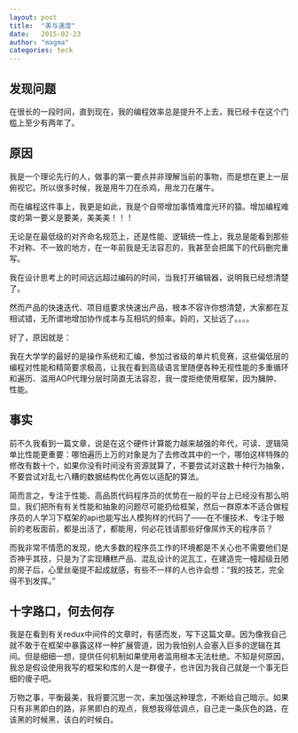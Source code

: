 ```yaml
---
layout: post
title:  "美与速度"
date:   2015-02-23 
author: "magma"
categories: teck
---
```


## 发现问题
在很长的一段时间，直到现在，我的编程效率总是提升不上去，我已经卡在这个门槛上至少有两年了。

## 原因
我是一个理论先行的人，做事的第一要点并非理解当前的事物，而是想在更上一层俯视它。所以很多时候，我是用牛刀在杀鸡，用龙刀在屠牛。

而在编程这件事上，我更是如此，我是个自带增加事情难度光环的猿。增加编程难度的第一要义是要美，美美美！！！

无论是在最低级的对齐命名规范上，还是性能、逻辑统一性上，我总是能看到那些不对称、不一致的地方，在一年前我是无法容忍的，我甚至会把属下的代码删完重写。

我在设计思考上的时间远远超过编码的时间，当我打开编辑器，说明我已经想清楚了。

然而产品的快速迭代、项目组要求快速出产品，根本不容许你想清楚，大家都在互相试错，无所谓地增加协作成本与互相坑的频率。妈的，又扯远了。。。。

好了，原因就是：

我在大学学的最好的是操作系统和汇编，参加过省级的单片机竞赛，这些偏低层的编程对性能和精简要求极高，让我在看到高级语言里随便各种无视性能的多重循环和遍历、滥用AOP代理分层时简直无法容忍，我一度拒绝使用框架，因为臃肿、性能。

## 事实
前不久我看到一篇文章，说是在这个硬件计算能力越来越强的年代，可读、逻辑简单比性能更重要：哪怕遍历上万的对象是为了去修改其中的一个，哪怕这样特殊的修改有数十个，如果你没有时间没有资源就算了，不要尝试对这数十种行为抽象，不要尝试对乱七八糟的数据结构优化再佐以适配的算法。

简而言之，专注于性能、高品质代码程序员的优势在一般的平台上已经没有那么明显，我们把所有有关性能和抽象的问题尽可能扔给框架，然后一群原本不适合做程序员的人学习下框架的api也能写出人模狗样的代码了——在不懂技术、专注于眼前的老板面前，都是出活了，都能用，何必花钱请那些好像屌炸天的程序员？

而我非常不情愿的发现，绝大多数的程序员工作的环境都是不关心也不需要他们是否神乎其技，只是为了实现糟糕产品、混乱设计的泥瓦工，在建造完一幢超级丑陋的房子后，心里丝毫提不起成就感，有些不一样的人也许会想：“我的技艺，完全得不到发挥。”

## 十字路口，何去何存
我是在看到有关redux中间件的文章时，有感而发，写下这篇文章。因为像我自己就不敢于在框架中暴露这样一种扩展管道，因为我怕别人会塞入巨多的逻辑在其间。但是细细一想，提供任何机制如果使用者滥用根本无法杜绝。不知是何原因，我总是假设使用我写的框架和库的人是一群傻子，也许因为我自己就是一个事无巨细的傻子吧。

万物之事，平衡最美，我将要沉思一次，来加强这种理念，不断给自己暗示。如果只有非黑即白的路，非黑即白的观点，我想我得低调点，自己走一条灰色的路，在该黑的时候黑，该白的时候白。

